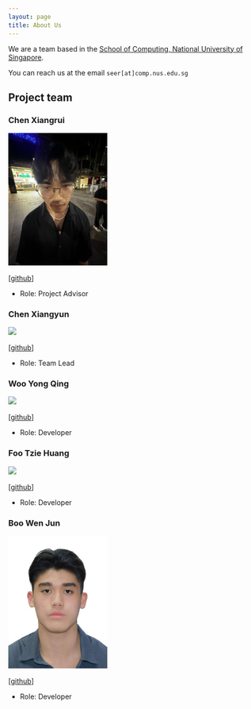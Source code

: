 ```yaml
---
layout: page
title: About Us
---
```


We are a team based in the [School of Computing, National University of Singapore](https://www.comp.nus.edu.sg).

You can reach us at the email `seer[at]comp.nus.edu.sg`

## Project team

### Chen Xiangrui

<img src="images/chen-xiangrui.png" width="200px">

[[github](https://github.com/chen-xiangrui)]

-   Role: Project Advisor


### Chen Xiangyun

<img src="images/chenxy12345.png" width="200px">

[[github](http://github.com/chenxy12345)]

-   Role: Team Lead

### Woo Yong Qing

<img src="images/wyongqiing.png" width="200px">

[[github](http://github.com/wyongqiing)]

-   Role: Developer

### Foo Tzie Huang

<img src="images/davidfoo07.png" width="200px">

[[github](http://github.com/davidfoo07)]

-   Role: Developer

### Boo Wen Jun

<img src="images/wj200.png" width="200px">  

[[github](https://github.com/wj200)]

- Role: Developer
